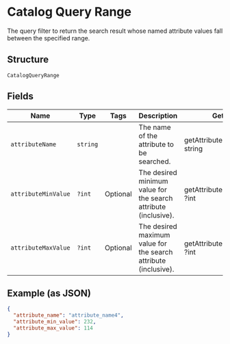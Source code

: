 
# Catalog Query Range

The query filter to return the search result whose named attribute values fall between the specified range.

## Structure

`CatalogQueryRange`

## Fields

| Name | Type | Tags | Description | Getter | Setter |
|  --- | --- | --- | --- | --- | --- |
| `attributeName` | `string` |  | The name of the attribute to be searched. | getAttributeName(): string | setAttributeName(string attributeName): void |
| `attributeMinValue` | `?int` | Optional | The desired minimum value for the search attribute (inclusive). | getAttributeMinValue(): ?int | setAttributeMinValue(?int attributeMinValue): void |
| `attributeMaxValue` | `?int` | Optional | The desired maximum value for the search attribute (inclusive). | getAttributeMaxValue(): ?int | setAttributeMaxValue(?int attributeMaxValue): void |

## Example (as JSON)

```json
{
  "attribute_name": "attribute_name4",
  "attribute_min_value": 232,
  "attribute_max_value": 114
}
```

